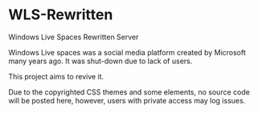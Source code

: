 # WLS-Rewritten
Windows Live Spaces Rewritten Server


Windows Live spaces was a social media platform created by Microsoft many years ago. It was shut-down due to lack of users.

This project aims to revive it.

Due to the copyrighted CSS themes and some elements, no source code will be posted here, however, users with private access may log issues.
